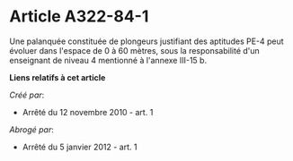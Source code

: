 # Article A322-84-1

Une palanquée constituée de plongeurs justifiant des aptitudes PE-4 peut évoluer dans l'espace de 0 à 60 mètres, sous la
responsabilité d'un enseignant de niveau 4 mentionné à l'annexe III-15 b.

**Liens relatifs à cet article**

_Créé par_:

  - Arrêté du 12 novembre 2010 - art. 1

_Abrogé par_:

  - Arrêté du 5 janvier 2012 - art. 1
